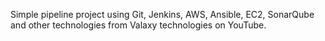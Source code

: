 

Simple pipeline project using Git, Jenkins, AWS, Ansible, EC2, SonarQube and other technologies from Valaxy technologies on YouTube.
